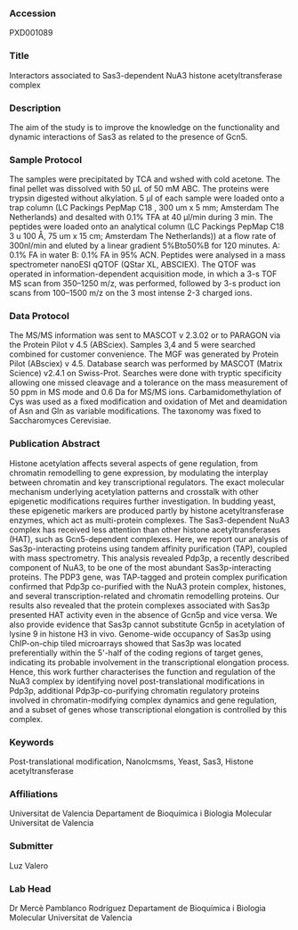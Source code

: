 ### Accession
PXD001089

### Title
Interactors associated to Sas3-dependent NuA3 histone acetyltransferase complex

### Description
The aim of the study is to improve the knowledge on the functionality and dynamic interactions of Sas3 as related to the presence of Gcn5.

### Sample Protocol
The samples were precipitated by TCA and wshed with cold acetone. The final pellet was dissolved with 50 µL of 50  mM ABC. The proteins were trypsin digested without alkylation. 5 µl of each sample were loaded onto a trap column (LC Packings PepMap C18 , 300 um x 5 mm; Amsterdam The Netherlands) and desalted with 0.1% TFA at 40 µl/min during  3 min. The peptides were loaded onto an analytical column (LC Packings PepMap C18 3 u 100 Å, 75 um x 15 cm; Amsterdam The Netherlands)) at a flow rate of 300nl/min and eluted by a linear gradient 5%Bto50%B for 120 minutes. A: 0.1% FA in water B: 0.1% FA in 95% ACN. Peptides were analysed in a mass spectrometer nanoESI qQTOF (QStar XL, ABSCIEX). The QTOF was operated in information-dependent acquisition mode, in which a 3-s TOF MS scan from 350–1250 m/z, was performed, followed by 3-s product ion scans from 100–1500 m/z on the 3 most intense 2-3 charged ions.

### Data Protocol
The MS/MS information was sent to MASCOT v 2.3.02 or to PARAGON via the Protein Pilot v 4.5 (ABSciex). Samples 3,4 and 5 were searched combined for customer convenience. The MGF was generated by Protein Pilot (ABsciex) v 4.5. Database search was performed by MASCOT (Matrix Science) v2.4.1 on Swiss-Prot. Searches were done with tryptic specificity allowing one missed cleavage and a tolerance on the mass measurement of 50 ppm in MS mode and 0.6 Da for MS/MS ions. Carbamidomethylation of Cys was used as a fixed modification and oxidation of Met and deamidation of Asn and Gln as variable modifications. The taxonomy was fixed to Saccharomyces Cerevisiae.

### Publication Abstract
Histone acetylation affects several aspects of gene regulation, from chromatin remodelling to gene expression, by modulating the interplay between chromatin and key transcriptional regulators. The exact molecular mechanism underlying acetylation patterns and crosstalk with other epigenetic modifications requires further investigation. In budding yeast, these epigenetic markers are produced partly by histone acetyltransferase enzymes, which act as multi-protein complexes. The Sas3-dependent NuA3 complex has received less attention than other histone acetyltransferases (HAT), such as Gcn5-dependent complexes. Here, we report our analysis of Sas3p-interacting proteins using tandem affinity purification (TAP), coupled with mass spectrometry. This analysis revealed Pdp3p, a recently described component of NuA3, to be one of the most abundant Sas3p-interacting proteins. The PDP3 gene, was TAP-tagged and protein complex purification confirmed that Pdp3p co-purified with the NuA3 protein complex, histones, and several transcription-related and chromatin remodelling proteins. Our results also revealed that the protein complexes associated with Sas3p presented HAT activity even in the absence of Gcn5p and vice versa. We also provide evidence that Sas3p cannot substitute Gcn5p in acetylation of lysine 9 in histone H3 in vivo. Genome-wide occupancy of Sas3p using ChIP-on-chip tiled microarrays showed that Sas3p was located preferentially within the 5'-half of the coding regions of target genes, indicating its probable involvement in the transcriptional elongation process. Hence, this work further characterises the function and regulation of the NuA3 complex by identifying novel post-translational modifications in Pdp3p, additional Pdp3p-co-purifying chromatin regulatory proteins involved in chromatin-modifying complex dynamics and gene regulation, and a subset of genes whose transcriptional elongation is controlled by this complex.

### Keywords
Post-translational modification, Nanolcmsms, Yeast, Sas3, Histone acetyltransferase

### Affiliations
Universitat de Valencia
Departament de Bioquímica i Biologia Molecular  Universitat de Valencia

### Submitter
Luz Valero

### Lab Head
Dr Mercè Pamblanco Rodríguez
Departament de Bioquímica i Biologia Molecular  Universitat de Valencia


